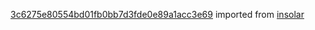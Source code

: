 [3c6275e80554bd01fb0bb7d3fde0e89a1acc3e69](https://github.com/insolar/insolar/commit/3c6275e80554bd01fb0bb7d3fde0e89a1acc3e69) imported from [insolar](https://github.com/insolar/insolar)
